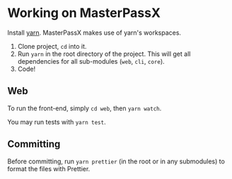 # Working on MasterPassX

Install [yarn](https://yarnpkg.com/). MasterPassX makes use of yarn's workspaces.

1) Clone project, `cd` into it.
2) Run `yarn` in the root directory of the project. This will get all dependencies for all sub-modules (`web`, `cli`, `core`).
3) Code!

## Web

To run the front-end, simply `cd web`, then `yarn watch`.

You may run tests with `yarn test`.

## Committing

Before committing, run `yarn prettier` (in the root or in any submodules) to format the files with Prettier.
